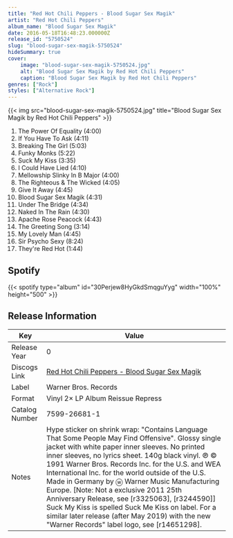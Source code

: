 ```yaml
---
title: "Red Hot Chili Peppers - Blood Sugar Sex Magik"
artist: "Red Hot Chili Peppers"
album_name: "Blood Sugar Sex Magik"
date: 2016-05-18T16:48:23.000000Z
release_id: "5750524"
slug: "blood-sugar-sex-magik-5750524"
hideSummary: true
cover:
    image: "blood-sugar-sex-magik-5750524.jpg"
    alt: "Blood Sugar Sex Magik by Red Hot Chili Peppers"
    caption: "Blood Sugar Sex Magik by Red Hot Chili Peppers"
genres: ["Rock"]
styles: ["Alternative Rock"]
---
```


{{< img src="blood-sugar-sex-magik-5750524.jpg" title="Blood Sugar Sex Magik by Red Hot Chili Peppers" >}}

<!-- section break -->

1. The Power Of Equality (4:00)
2. If You Have To Ask (4:11)
3. Breaking The Girl (5:03)
4. Funky Monks (5:22)
5. Suck My Kiss (3:35)
6. I Could Have Lied (4:10)
7. Mellowship Slinky In B Major (4:00)
8. The Righteous & The Wicked (4:05)
9. Give It Away (4:45)
10. Blood Sugar Sex Magik (4:31)
11. Under The Bridge (4:34)
12. Naked In The Rain (4:30)
13. Apache Rose Peacock (4:43)
14. The Greeting Song (3:14)
15. My Lovely Man (4:45)
16. Sir Psycho Sexy (8:24)
17. They're Red Hot (1:44)

<!-- section break -->


## Spotify
{{< spotify type="album" id="30Perjew8HyGkdSmqguYyg" width="100%" height="500" >}}




## Release Information
|  Key           | Value                                                |
| ---------------| ---------------------------------------------------- |
| Release Year   | 0                                   |
| Discogs Link   | [Red Hot Chili Peppers - Blood Sugar Sex Magik](https://www.discogs.com/release/5750524-Red-Hot-Chili-Peppers-Blood-Sugar-Sex-Magik) |
| Label          | Warner Bros. Records |
| Format         | Vinyl 2× LP Album Reissue Repress |
| Catalog Number | 7599-26681-1 |
| Notes | Hype sticker on shrink wrap: "Contains Language That Some People May Find Offensive". Glossy single jacket with white paper inner sleeves. No printed inner sleeves, no lyrics sheet. 140g black vinyl.  ℗ © 1991 Warner Bros. Records Inc. for the U.S. and WEA International Inc. for the world outside of the U.S. Made in Germany by ⓦ Warner Music Manufacturing Europe.  [Note: Not a exclusive 2011 25th Anniversary Release, see [r3325063], [r3244590]]  Suck My Kiss is spelled Suck Me Kiss on label.  For a similar later release (after May 2019) with the new "Warner Records" label logo, see [r14651298]. |